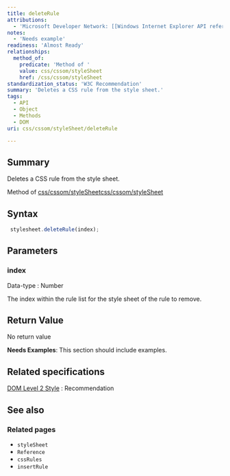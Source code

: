 ```yaml
---
title: deleteRule
attributions:
  - 'Microsoft Developer Network: [[Windows Internet Explorer API reference](http://msdn.microsoft.com/en-us/library/ie/hh828809%28v=vs.85%29.aspx) Article]'
notes:
  - 'Needs example'
readiness: 'Almost Ready'
relationships:
  method_of:
    predicate: 'Method of '
    value: css/cssom/styleSheet
    href: /css/cssom/styleSheet
standardization_status: 'W3C Recommendation'
summary: 'Deletes a CSS rule from the style sheet.'
tags:
  - API
  - Object
  - Methods
  - DOM
uri: css/cssom/styleSheet/deleteRule

---
```

## Summary

Deletes a CSS rule from the style sheet.

Method of [css/cssom/styleSheet](/css/cssom/styleSheet)[css/cssom/styleSheet](/css/cssom/styleSheet)

## Syntax

``` js
 stylesheet.deleteRule(index);
```

## Parameters

### index

 Data-type
:   Number

 The index within the rule list for the style sheet of the rule to remove.

## Return Value

No return value

**Needs Examples**: This section should include examples.

## Related specifications

[DOM Level 2 Style](http://www.w3.org/TR/2000/REC-DOM-Level-2-Style-20001113/css.html)
:   Recommendation

## See also

### Related pages

-   `styleSheet`
-   `Reference`
-   `cssRules`
-   `insertRule`
